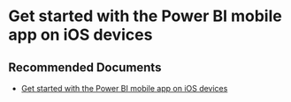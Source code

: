   <properties
	pageTitle="ios"
	description="ios"
	service="microsoft.PowerBIDedicated"
	resource="capacities"
	authors="pjfreitas"
	ms.author="pfreitas"	
	displayOrder="310"
	selfHelpType="generic"
	supportTopicIds="32628112"
	productPesIds="16334"
	cloudEnvironments="public, MoonCake, fairfax" 
	articleId="17cfc0ae-e6cc-c46b-3812-4121f44c7668"
	ownershipId="PowerBI_PowerBI"
/>

# Get started with the Power BI mobile app on iOS devices

## **Recommended Documents**

* [Get started with the Power BI mobile app on iOS devices](https://docs.microsoft.com/power-bi/consumer/mobile/mobile-iphone-app-get-started)
